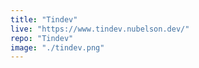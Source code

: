 ```yaml
---
title: "Tindev"
live: "https://www.tindev.nubelson.dev/"
repo: "Tindev"
image: "./tindev.png"
---
```

